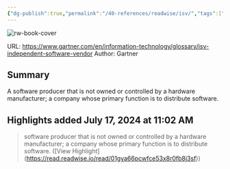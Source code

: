 ```yaml
---
{"dg-publish":true,"permalink":"/40-references/readwise/isv/","tags":["rw/articles"]}
---
```


![rw-book-cover](https://readwise-assets.s3.amazonaws.com/static/images/article4.6bc1851654a0.png)
  
URL: https://www.gartner.com/en/information-technology/glossary/isv-independent-software-vendor
Author: Gartner

## Summary

A software producer that is not owned or controlled by a hardware manufacturer; a company whose primary function is to distribute software.

## Highlights added July 17, 2024 at 11:02 AM
>software producer that is not owned or controlled by a hardware manufacturer; a company whose primary function is to distribute software. ([View Highlight] (https://read.readwise.io/read/01gya66pcwfce53x8r0fb8j3sf))


